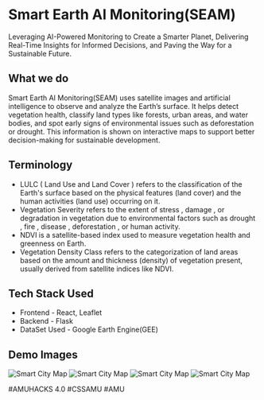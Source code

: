 # Smart Earth AI Monitoring(SEAM)
Leveraging AI-Powered Monitoring to Create a Smarter Planet, Delivering Real-Time Insights for Informed Decisions, and Paving the Way for a Sustainable Future.

## What we do
Smart Earth AI Monitoring(SEAM) uses satellite images and artificial intelligence to observe and analyze the Earth’s surface. It helps detect vegetation health, classify land types like forests, urban areas, and water bodies, and spot early signs of environmental issues such as deforestation or drought. This information is shown on interactive maps to support better decision-making for sustainable development.

## Terminology
 - LULC ( Land Use and Land Cover ) refers to the classification of the Earth's surface based on the physical features (land cover) and the human activities (land use) occurring on it.
 - Vegetation Severity refers to the extent of stress , damage , or degradation in vegetation due to environmental factors such as drought , fire , disease , deforestation , or human activity.
 - NDVI is a satellite-based index used to measure vegetation health and greenness on Earth.
 - Vegetation Density Class refers to the categorization of land areas based on the amount and thickness (density) of vegetation present, usually derived from satellite indices like NDVI.

## Tech Stack Used
- Frontend - React, Leaflet
- Backend - Flask
- DataSet Used - Google Earth Engine(GEE)

## Demo Images
![Smart City Map](https://drive.google.com/uc?export=view&id=1dlU6UPSB8H1doJp0u8aAFQHDaayOaTWK)
![Smart City Map](https://drive.google.com/uc?export=view&id=1gutQliYtFJS8un9JWpOs7lGRWibh9PPo)
![Smart City Map](https://drive.google.com/uc?export=view&id=1WGrK5NwmaBnOIIch2R7PDBsWyHiKbKEa)
![Smart City Map](https://drive.google.com/uc?export=view&id=19uPEy698_1Btz9iguVMgAmR24w0g-CKy)

#AMUHACKS 4.0 #CSSAMU #AMU
